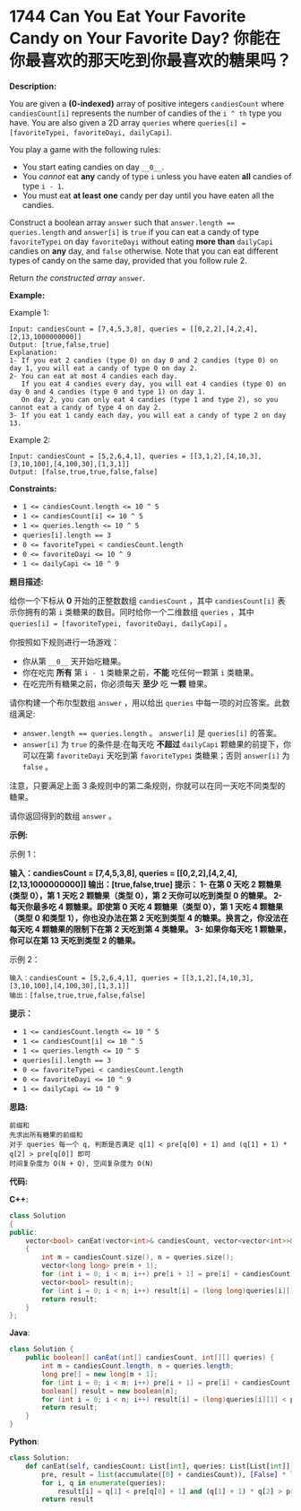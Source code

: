 # 1744 Can You Eat Your Favorite Candy on Your Favorite Day? 你能在你最喜欢的那天吃到你最喜欢的糖果吗？

__Description:__

You are given a __(0-indexed)__ array of positive integers `candiesCount` where `candiesCount[i]` represents the number of candies of the `i ^ th` type you have. You are also given a 2D array `queries` where `queries[i] = [favoriteTypei, favoriteDayi, dailyCapi]`.

You play a game with the following rules:

- You start eating candies on day `__0__`.
- You _cannot_ eat __any__ candy of type `i` unless you have eaten __all__ candies of type `i - 1`.
- You must eat __at least__ __one__ candy per day until you have eaten all the candies.

Construct a boolean array `answer` such that `answer.length == queries.length` and `answer[i]` is `true` if you can eat a candy of type `favoriteTypei` on day `favoriteDayi` without eating __more than__ `dailyCapi` candies on __any__ day, and `false` otherwise. Note that you can eat different types of candy on the same day, provided that you follow rule 2.

Return _the constructed array_ `answer`.

__Example:__

Example 1:

```text
Input: candiesCount = [7,4,5,3,8], queries = [[0,2,2],[4,2,4],[2,13,1000000000]]
Output: [true,false,true]
Explanation:
1- If you eat 2 candies (type 0) on day 0 and 2 candies (type 0) on day 1, you will eat a candy of type 0 on day 2.
2- You can eat at most 4 candies each day.
   If you eat 4 candies every day, you will eat 4 candies (type 0) on day 0 and 4 candies (type 0 and type 1) on day 1.
   On day 2, you can only eat 4 candies (type 1 and type 2), so you cannot eat a candy of type 4 on day 2.
3- If you eat 1 candy each day, you will eat a candy of type 2 on day 13.
```

Example 2:

```text
Input: candiesCount = [5,2,6,4,1], queries = [[3,1,2],[4,10,3],[3,10,100],[4,100,30],[1,3,1]]
Output: [false,true,true,false,false]
```

__Constraints:__

- `1 <= candiesCount.length <= 10 ^ 5`
- `1 <= candiesCount[i] <= 10 ^ 5`
- `1 <= queries.length <= 10 ^ 5`
- `queries[i].length == 3`
- `0 <= favoriteTypei < candiesCount.length`
- `0 <= favoriteDayi <= 10 ^ 9`
- `1 <= dailyCapi <= 10 ^ 9`

__题目描述:__

给你一个下标从 __0__ 开始的正整数数组 `candiesCount` ，其中 `candiesCount[i]` 表示你拥有的第 `i` 类糖果的数目。同时给你一个二维数组 `queries` ，其中 `queries[i] = [favoriteTypei, favoriteDayi, dailyCapi]` 。

你按照如下规则进行一场游戏：

- 你从第 `__0__` 天开始吃糖果。
- 你在吃完 __所有__ 第 `i - 1` 类糖果之前，__不能__ 吃任何一颗第 `i` 类糖果。
- 在吃完所有糖果之前，你必须每天 __至少__ 吃 __一颗__ 糖果。

请你构建一个布尔型数组 `answer` ，用以给出 `queries` 中每一项的对应答案。此数组满足:

- `answer.length == queries.length` 。 `answer[i]` 是 `queries[i]` 的答案。
- `answer[i]` 为 `true` 的条件是:在每天吃 __不超过__ `dailyCapi` 颗糖果的前提下，你可以在第 `favoriteDayi` 天吃到第 `favoriteTypei` 类糖果；否则 `answer[i]` 为 `false` 。

注意，只要满足上面 3 条规则中的第二条规则，你就可以在同一天吃不同类型的糖果。

请你返回得到的数组 `answer` 。

__示例:__

示例 1：

__输入：candiesCount = [7,4,5,3,8], queries = [[0,2,2],[4,2,4],[2,13,1000000000]]
输出：[true,false,true]
提示：
1- 在第 0 天吃 2 颗糖果(类型 0），第 1 天吃 2 颗糖果（类型 0），第 2 天你可以吃到类型 0 的糖果。
2- 每天你最多吃 4 颗糖果。即使第 0 天吃 4 颗糖果（类型 0），第 1 天吃 4 颗糖果（类型 0 和类型 1），你也没办法在第 2 天吃到类型 4 的糖果。换言之，你没法在每天吃 4 颗糖果的限制下在第 2 天吃到第 4 类糖果。
3- 如果你每天吃 1 颗糖果，你可以在第 13 天吃到类型 2 的糖果。__

示例 2：

```text
输入：candiesCount = [5,2,6,4,1], queries = [[3,1,2],[4,10,3],[3,10,100],[4,100,30],[1,3,1]]
输出：[false,true,true,false,false]
```

__提示：__

- `1 <= candiesCount.length <= 10 ^ 5`
- `1 <= candiesCount[i] <= 10 ^ 5`
- `1 <= queries.length <= 10 ^ 5`
- `queries[i].length == 3`
- `0 <= favoriteTypei < candiesCount.length`
- `0 <= favoriteDayi <= 10 ^ 9`
- `1 <= dailyCapi <= 10 ^ 9`

__思路:__

```text
前缀和
先求出所有糖果的前缀和
对于 queries 每一个 q, 判断是否满足 q[1] < pre[q[0] + 1] and (q[1] + 1) * q[2] > pre[q[0]] 即可
时间复杂度为 O(N + Q), 空间复杂度为 O(N)
```

__代码:__

__C++__:

```C++
class Solution 
{
public:
    vector<bool> canEat(vector<int>& candiesCount, vector<vector<int>>& queries) 
    {
        int m = candiesCount.size(), n = queries.size();
        vector<long long> pre(m + 1);
        for (int i = 0; i < m; i++) pre[i + 1] = pre[i] + candiesCount[i];
        vector<bool> result(n);
        for (int i = 0; i < n; i++) result[i] = (long long)queries[i][1] < pre[queries[i][0] + 1] && (long long)(queries[i][1] + 1) * (long long)queries[i][2] > pre[queries[i][0]];
        return result;
    }
};
```

__Java__:

```Java
class Solution {
    public boolean[] canEat(int[] candiesCount, int[][] queries) {
        int m = candiesCount.length, n = queries.length;
        long pre[] = new long[m + 1];
        for (int i = 0; i < m; i++) pre[i + 1] = pre[i] + candiesCount[i];
        boolean[] result = new boolean[n];
        for (int i = 0; i < n; i++) result[i] = (long)queries[i][1] < pre[queries[i][0] + 1] && (long)(queries[i][1] + 1) * (long)queries[i][2] > pre[queries[i][0]];
        return result;
    }
}
```

__Python__:

```Python
class Solution:
    def canEat(self, candiesCount: List[int], queries: List[List[int]]) -> List[bool]:
        pre, result = list(accumulate([0] + candiesCount)), [False] * len(queries)
        for i, q in enumerate(queries):
            result[i] = q[1] < pre[q[0] + 1] and (q[1] + 1) * q[2] > pre[q[0]]
        return result
```
